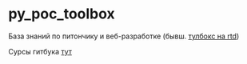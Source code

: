 # py\_poc\_toolbox

База знаний по питончику и веб-разработке \(бывш. [тулбокс на rtd](https://py-poc-toolbox.readthedocs.io/ru/latest/)\)

Сурсы гитбука [тут](https://github.com/potykion/py_poc_toolbox)

